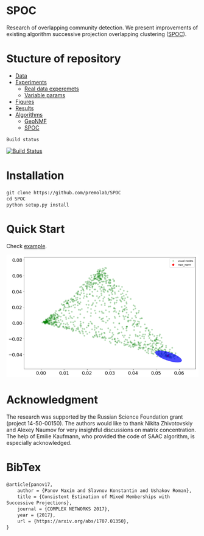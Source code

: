 # SPOC

Research of overlapping community detection. 
We present improvements of existing algorithm successive projection
overlapping clustering ([SPOC][SPOC]). 


# Stucture of repository


* [Data][Data]
* [Experiments][Exps]
	* [Real data experemets][Exp1]
	* [Variable params][Exp2]
* [Figures][Figs]
* [Results][Results]
* [Algorithms][Algs]
	* [GeoNMF][GeoNMF]
	* [SPOC][ver1.0]



[Data]:	 	https://github.com/premolab/SPOC/tree/makeup/data
[Exps]: 	https://github.com/premolab/SPOC/tree/makeup/experiments
[Exp1]: 	https://github.com/premolab/SPOC/tree/makeup/experiments/real_data
[Exp2]: 	https://github.com/premolab/SPOC/tree/makeup/experiments/params
[Figs]: 	https://github.com/premolab/SPOC/tree/makeup/figures
[Results]: 	https://github.com/premolab/SPOC/tree/makeup/results
[Algs]: 	https://github.com/premolab/SPOC/tree/makeup/algorithms
[GeoNMF]:	https://github.com/premolab/SPOC/tree/makeup/algorithms/GeoNMF.m
[ver1.0]:	https://github.com/premolab/SPOC/tree/makeup/algorithms/SPOC.py
[SPOC]:		https://arxiv.org/abs/1707.01350

```
Build status
```
[![Build Status](https://travis-ci.com/premolab/SPOC.svg?token=8Qyc7LdQ3MUqpozqRDhU&branch=master)](https://travis-ci.com/premolab/SPOC)

# Installation 

```commandline
git clone https://github.com/premolab/SPOC
cd SPOC
python setup.py install
```

# Quick Start

Check [example](examples/example.ipynb).

![](examples/spectre.png)

# Acknowledgment

The research was supported by the Russian Science Foundation grant (project 14-50-00150).
 The authors would like to thank Nikita Zhivotovskiy and Alexey Naumov 
 for very insightful discussions on matrix concentration. 
 The help of Emilie Kaufmann, who provided the code of SAAC algorithm, 
 is especially acknowledged.


# BibTex

```
@article{panov17,
    author = {Panov Maxim and Slavnov Konstantin and Ushakov Roman},
    title = {Consistent Estimation of Mixed Memberships with Successive Projections},
    journal = {COMPLEX NETWORKS 2017},
    year = {2017},
    url = {https://arxiv.org/abs/1707.01350},
}
```